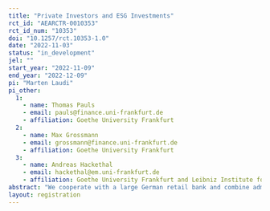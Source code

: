 ```yaml
---
title: "Private Investors and ESG Investments"
rct_id: "AEARCTR-0010353"
rct_id_num: "10353"
doi: "10.1257/rct.10353-1.0"
date: "2022-11-03"
status: "in_development"
jel: ""
start_year: "2022-11-09"
end_year: "2022-12-09"
pi: "Marten Laudi"
pi_other:
  1:
    - name: Thomas Pauls
    - email: pauls@finance.uni-frankfurt.de
    - affiliation: Goethe University Frankfurt
  2:
    - name: Max Grossmann
    - email: grossmann@finance.uni-frankfurt.de
    - affiliation: Goethe University Frankfurt
  3:
    - name: Andreas Hackethal
    - email: hackethal@em.uni-frankfurt.de
    - affiliation: Goethe University Frankfurt and Leibniz Institute for Financial Research SAFE
abstract: "We cooperate with a large German retail bank and combine administrative bank data with online survey data to examine the motivations and obstacles of retail investors to invest under the consideration of ESG criteria. In the course of the survey, we will randomly allocate participants to a control group, or to one of three information treatments. In the information treatments, we expose participants to true, openly available information about ESG-investments. Post-treatment questions and the administrative data, which include investment and trading records, allow us to study the effects of the information treatments on intended and actual investment choices, as well as underlying mechanisms."
layout: registration
---
```


